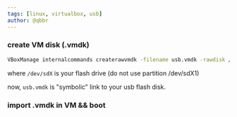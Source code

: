 ```yaml
---
tags: [linux, virtualbox, usb]
author: @qbbr
---
```


### create VM disk (.vmdk)

```bash
VBoxManage internalcommands createrawvmdk -filename usb.vmdk -rawdisk /dev/sdX
```

where `/dev/sdX` is your flash drive (do not use partition /dev/sdX1)

now, `usb.vmdk` is "symbolic" link  to your usb flash disk.

### import .vmdk in VM && boot
